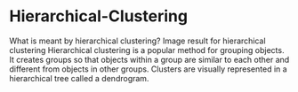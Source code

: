 # Hierarchical-Clustering
What is meant by hierarchical clustering? Image result for hierarchical clustering Hierarchical clustering is a popular method for grouping objects. It creates groups so that objects within a group are similar to each other and different from objects in other groups. Clusters are visually represented in a hierarchical tree called a dendrogram.

